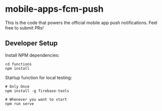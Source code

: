 # mobile-apps-fcm-push

This is the code that powers the official mobile app push notifications. Feel free to submit PRs!


## Developer Setup

Install NPM dependencies:
```
cd functions
npm install
```

Startup function for local testing:
```
# Only Once
npm install -g firebase-tools

# Whenever you want to start
npm run serve
```
